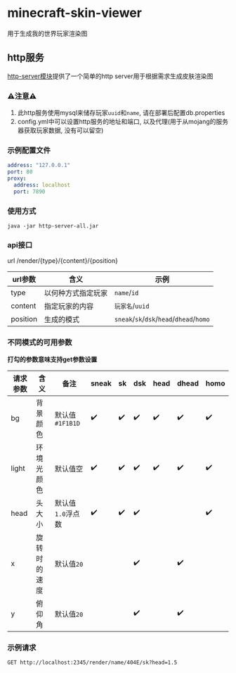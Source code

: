 # minecraft-skin-viewer

用于生成我的世界玩家渲染图

## http服务

[http-server模块](http-server)提供了一个简单的http server用于根据需求生成皮肤渲染图

### **:warning:注意:warning:**

1. 此http服务使用mysql来储存玩家`uuid`和`name`, 请在部署后配置db.properties
2. config.yml中可以设置http服务的地址和端口, 以及代理(用于从mojang的服务器获取玩家数据, 没有可以留空)

### 示例配置文件

```yaml
address: "127.0.0.1"
port: 80
proxy:
  address: localhost
  port: 7890
```

### 使用方式

```shell
java -jar http-server-all.jar
```

### api接口

url /render/{type}/{content}/{position}

| url参数    | 含义        | 示例                                       |
|----------|-----------|------------------------------------------|
| type     | 以何种方式指定玩家 | `name`/`id`                              |
| content  | 指定玩家的内容   | `玩家名`/`uuid`                             |
| position | 生成的模式     | `sneak`/`sk`/`dsk`/`head`/`dhead`/`homo` |

### 不同模式的可用参数

**打勾的参数意味支持get参数设置**

| 请求参数  | 含义     | 备注           | sneak              | sk                 | dsk                | head               | dhead              | homo               |
|-------|--------|--------------|--------------------|--------------------|--------------------|--------------------|--------------------|--------------------|
| bg    | 背景颜色   | 默认值`#1F1B1D` | :heavy_check_mark: | :heavy_check_mark: | :heavy_check_mark: | :heavy_check_mark: | :heavy_check_mark: | :heavy_check_mark: |
| light | 环境光颜色  | 默认值空         | :heavy_check_mark: | :heavy_check_mark: | :heavy_check_mark: | :heavy_check_mark: | :heavy_check_mark: | :heavy_check_mark: |
| head  | 头大小    | 默认值`1.0`浮点数  | :heavy_check_mark: | :heavy_check_mark: | :heavy_check_mark: |                    |                    | :heavy_check_mark: |
| x     | 旋转时的速度 | 默认值`20`      |                    |                    | :heavy_check_mark: |                    | :heavy_check_mark: |                    |
| y     | 俯仰角    | 默认值`20`      |                    |                    | :heavy_check_mark: |                    | :heavy_check_mark: |                    |

### 示例请求

```http request
GET http://localhost:2345/render/name/404E/sk?head=1.5
```

### 
